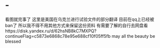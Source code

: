 # -
看图就完事了
这里是美国在乌克兰进行试验文件的部分翻译
目前在qq上已经被ban了
所以我不得不用其他方式来保留这份资料
有需要了解的自行去网盘看https://disk.yandex.ru/d/62hsNB8kC7MXPQ?continueFlag=c5873e6868c78e95e688cf10f05ff5fb
may all the beauty be blessed
